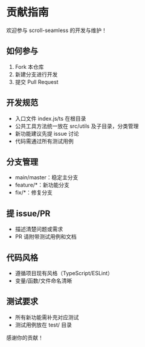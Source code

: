 # 贡献指南

欢迎参与 scroll-seamless 的开发与维护！

## 如何参与
1. Fork 本仓库
2. 新建分支进行开发
3. 提交 Pull Request

## 开发规范
- 入口文件 index.js/ts 在根目录
- 公共工具方法统一放在 src/utils 及子目录，分类管理
- 新功能建议先提 issue 讨论
- 代码需通过所有测试用例

## 分支管理
- main/master：稳定主分支
- feature/*：新功能分支
- fix/*：修复分支

## 提 issue/PR
- 描述清楚问题或需求
- PR 请附带测试用例和文档

## 代码风格
- 遵循项目现有风格（TypeScript/ESLint）
- 变量/函数/文件命名清晰

## 测试要求
- 所有新功能需补充对应测试
- 测试用例放在 test/ 目录

感谢你的贡献！ 